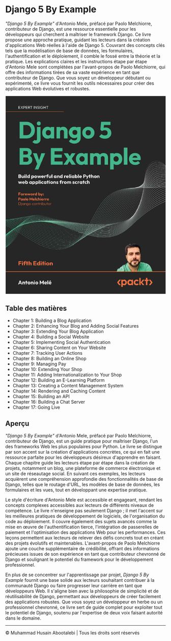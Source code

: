 <!-- ©©©©©©©©©©©©©©©©©©©©©©©© All Rights Are Reserved By Muhammad Husain Abootalebi ©©©©©©©©©©©©©©©©©©©©©©©©©©©©©©©©©© -->

# Django 5 By Example

*"Django 5 By Example"* d'Antonio Mele, préfacé par Paolo Melchiorre, contributeur de Django, est une ressource essentielle pour les développeurs qui cherchent à maîtriser le framework Django. Ce livre propose une approche pratique, guidant les lecteurs dans la création d'applications Web réelles à l'aide de Django 5. Couvrant des concepts clés tels que la modélisation de base de données, les formulaires, l'authentification et le déploiement, il comble le fossé entre la théorie et la pratique. Les explications claires et les instructions étape par étape d'Antonio Mele sont complétées par l'avant-propos de Paolo Melchiorre, qui offre des informations tirées de sa vaste expérience en tant que contributeur de Django. Que vous soyez un développeur débutant ou expérimenté, ce livre vous fournit les outils nécessaires pour créer des applications Web évolutives et robustes.

![Django For Beginners](../../assets/Books/Book%20Covers/0%20-%204%20-%20Django%205%20By%20Example.webp)

## Table des matières

- Chapter 1: Building a Blog Application
- Chapter 2: Enhancing Your Blog and Adding Social Features
- Chapter 3: Extending Your Blog Application
- Chapter 4: Building a Social Website
- Chapter 5: Implementing Social Authentication
- Chapter 6: Sharing Content on Your Website
- Chapter 7: Tracking User Actions
- Chapter 8: Building an Online Shop
- Chapter 9: Managing Pay
- Chapter 10: Extending Your Shop
- Chapter 11: Adding Internationalization to Your Shop
- Chapter 12: Building an E-Learning Platform
- Chapter 13: Creating a Content Management System
- Chapter 14: Rendering and Caching Content
- Chapter 15: Building an API
- Chapter 16: Building a Chat Server
- Chapter 17: Going Live

## Aperçu

*"Django 5 By Example"* d'Antonio Mele, préfacé par Paolo Melchiorre, contributeur de Django, est un guide pratique pour maîtriser Django, l'un des frameworks Web les plus populaires pour Python. Le livre se distingue par son accent sur la création d'applications concrètes, ce qui en fait une ressource parfaite pour les développeurs désireux d'apprendre en faisant. Chaque chapitre guide les lecteurs étape par étape dans la création de projets, notamment un blog, une plateforme de commerce électronique et un site de réseautage social. En suivant ces exemples, les lecteurs acquièrent une compréhension approfondie des fonctionnalités de base de Django, telles que le routage d'URL, les modèles de base de données, les formulaires et les vues, tout en développant une expertise pratique.

Le style d'écriture d'Antonio Mele est accessible et engageant, rendant les concepts complexes accessibles aux lecteurs de différents niveaux de compétence. Le livre n'enseigne pas seulement Django ; il met l'accent sur les meilleures pratiques de développement de logiciels, de l'organisation du code au déploiement. Il couvre également des sujets avancés comme la mise en œuvre de l'authentification tierce, l'intégration de passerelles de paiement et l'optimisation des applications Web pour les performances. Ces leçons permettent aux lecteurs de relever des défis concrets tout en créant des projets évolutifs et maintenables. L'avant-propos de Paolo Melchiorre ajoute une couche supplémentaire de crédibilité, offrant des informations précieuses issues de son expérience en tant que contributeur chevronné de Django et soulignant le potentiel du framework pour le développement professionnel.

En plus de se concentrer sur l'apprentissage par projet, *Django 5 By Example* fournit une base solide aux lecteurs souhaitant contribuer à la communauté Django ou faire progresser leur carrière en tant que développeurs Web. Il s'aligne bien avec la philosophie de simplicité et de réutilisabilité de Django, permettant aux développeurs de créer facilement des applications robustes. Que vous soyez un développeur en herbe ou un professionnel chevronné, ce livre sert de guide complet pour exploiter tout le potentiel de Django, soutenu par l'expertise de deux voix faisant autorité dans le domaine.

---

© Muhammad Husain Abootalebi | Tous les droits sont réservés

<!-- ©©©©©©©©©©©©©©©©©©©©©©©© All Rights Are Reserved By Muhammad Husain Abootalebi ©©©©©©©©©©©©©©©©©©©©©©©©©©©©©©©©©© -->
